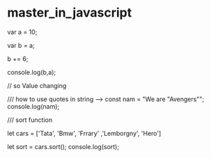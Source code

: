 # master_in_javascript


var a = 10;

  var b = a;

  b += 6;

  console.log(b,a);

  // so Value changing 


  /// how to use quotes in string -->
  const nam = "We are \"Avengers\"";
  console.log(nam);


  /// sort function 

  let cars = ['Tata', 'Bmw', 'Frrary' ,'Lemborgny', 'Hero']

  let sort = cars.sort();
  console.log(sort);
